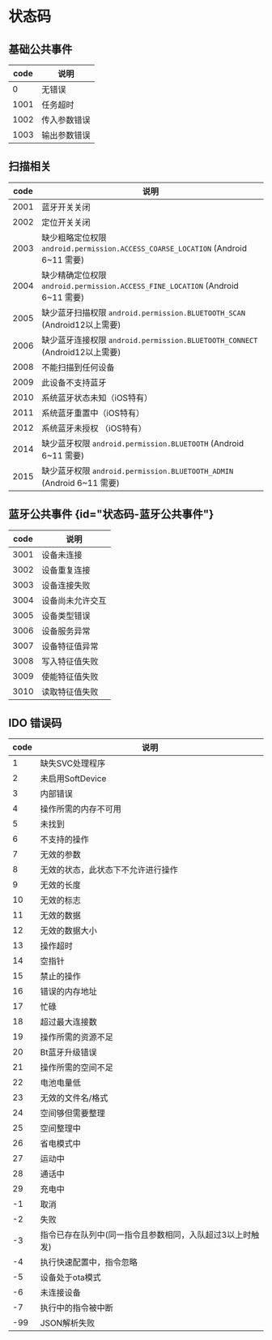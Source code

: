 # 状态码

## 基础公共事件

| code | 说明     |
|------|--------|
| 0    | 无错误    |
| 1001 | 任务超时   |
| 1002 | 传入参数错误 |
| 1003 | 输出参数错误 |

## 扫描相关

| code | 说明                                                                     |
|------|------------------------------------------------------------------------|
| 2001 | 蓝牙开关关闭                                                                 |
| 2002 | 定位开关关闭                                                                 |
| 2003 | 缺少粗略定位权限 `android.permission.ACCESS_COARSE_LOCATION` (Android 6~11 需要) |
| 2004 | 缺少精确定位权限 `android.permission.ACCESS_FINE_LOCATION` (Android 6~11 需要)   |
| 2005 | 缺少蓝牙扫描权限 `android.permission.BLUETOOTH_SCAN` (Android12以上需要)           |
| 2006 | 缺少蓝牙连接权限 `android.permission.BLUETOOTH_CONNECT` (Android12以上需要)        |
| 2008 | 不能扫描到任何设备                                                              |
| 2009 | 此设备不支持蓝牙                                                               |
| 2010 | 系统蓝牙状态未知（iOS特有）                                                        |
| 2011 | 系统蓝牙重置中（iOS特有）                                                         |
| 2012 | 系统蓝牙未授权 （iOS特有）                                                        |
| 2014 | 缺少蓝牙权限 `android.permission.BLUETOOTH` (Android 6~11 需要)                |
| 2015 | 缺少蓝牙权限 `android.permission.BLUETOOTH_ADMIN` (Android 6~11 需要)          |

## 蓝牙公共事件 {id="状态码-蓝牙公共事件"}

| code | 说明       |
|------|----------|
| 3001 | 设备未连接    |
| 3002 | 设备重复连接   |
| 3003 | 设备连接失败   |
| 3004 | 设备尚未允许交互 |
| 3005 | 设备类型错误   |
| 3006 | 设备服务异常   |
| 3007 | 设备特征值异常  |
| 3008 | 写入特征值失败  |
| 3009 | 使能特征值失败  |
| 3010 | 读取特征值失败  |

## IDO 错误码

| code | 说明                             |
|------|--------------------------------|
| 1    | 缺失SVC处理程序                      |
| 2    | 未启用SoftDevice                  |
| 3    | 内部错误                           |
| 4    | 操作所需的内存不可用                     |
| 5    | 未找到                            |
| 6    | 不支持的操作                         |
| 7    | 无效的参数                          |
| 8    | 无效的状态，此状态下不允许进行操作              |
| 9    | 无效的长度                          |
| 10   | 无效的标志                          |
| 11   | 无效的数据                          |
| 12   | 无效的数据大小                        |
| 13   | 操作超时                           |
| 14   | 空指针                            |
| 15   | 禁止的操作                          |
| 16   | 错误的内存地址                        |
| 17   | 忙碌                             |
| 18   | 超过最大连接数                        |
| 19   | 操作所需的资源不足                      |
| 20   | Bt蓝牙升级错误                       |
| 21   | 操作所需的空间不足                      |
| 22   | 电池电量低                          |
| 23   | 无效的文件名/格式                      |
| 24   | 空间够但需要整理                       |
| 25   | 空间整理中                          |
| 26   | 省电模式中                          |
| 27   | 运动中                            |
| 28   | 通话中                            |
| 29   | 充电中                            |
| -1   | 取消                             |
| -2   | 失败                             |
| -3   | 指令已存在队列中(同一指令且参数相同，入队超过3以上时触发) |
| -4   | 执行快速配置中，指令忽略                   |
| -5   | 设备处于ota模式                      |
| -6   | 未连接设备                          |
| -7   | 执行中的指令被中断                      |
| -99  | JSON解析失败                       |